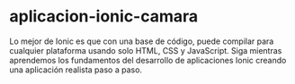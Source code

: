 # aplicacion-ionic-camara
Lo mejor de Ionic es que con una base de código, puede compilar para cualquier plataforma usando solo HTML, CSS y JavaScript. Siga mientras aprendemos los fundamentos del desarrollo de aplicaciones Ionic creando una aplicación realista paso a paso.
